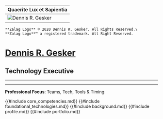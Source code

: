 | **Quaerite Lux et Sapientia**                              |
| ---------------------------------------------------------- |
| ![Dennis R. Gesker](images/src/images/profile_picture.jpg) |

```admonish note
**Zalag Logo** © 2020 Dennis R. Gesker. All Rights Reserved.\
**Zalag Logo**™ a registered trademark. All Right Reserved.
```

# [Dennis R. Gesker](https://dennis.gesker.com)

## Technology Executive

---

---

**Professional Focus**: Teams, Tech, Tools & Timing

{{#include core_competencies.md}}
{{#include foundational_technologies.md}}
{{#include background.md}}
{{#include profile.md}}
{{#include portfolio.md}}
